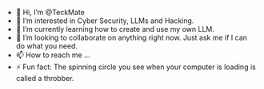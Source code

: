 - 👋 Hi, I’m @TeckMate
- 👀 I’m interested in Cyber Security, LLMs and Hacking.
- 🌱 I’m currently learning how to create and use my own LLM.
- 💞️ I’m looking to collaborate on anything right now. Just ask me if I can do what you need.
- 📫 How to reach me ...
- ⚡ Fun fact: The spinning circle you see when your computer is loading is called a throbber.

<!---
TeckMate/TeckMate is a ✨ special ✨ repository because its `README.md` (this file) appears on your GitHub profile.
You can click the Preview link to take a look at your changes.
--->
